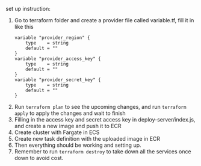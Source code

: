 set up instruction:

1. Go to terraform folder and create a provider file called variable.tf, fill it in like this
   ```
   variable "provider_region" {
       type    = string
       default = ""
   }
   variable "provider_access_key" {
       type    = string
       default = ""
   }
   variable "provider_secret_key" {
       type    = string
       default = ""
   }
   ```
2. Run
   `terraform plan`
   to see the upcoming changes, and run
   `terraform apply`
   to apply the changes and wait to finish
3. Filling in the access key and secret access key in deploy-server/index.js, and create a new image and push it to ECR
4. Create cluster with Fargate in ECS
5. Create new task definition with the uploaded image in ECR
6. Then everything should be working and setting up.
7. Remember to run ```terraform destroy``` to take down all the services once down to avoid cost. 